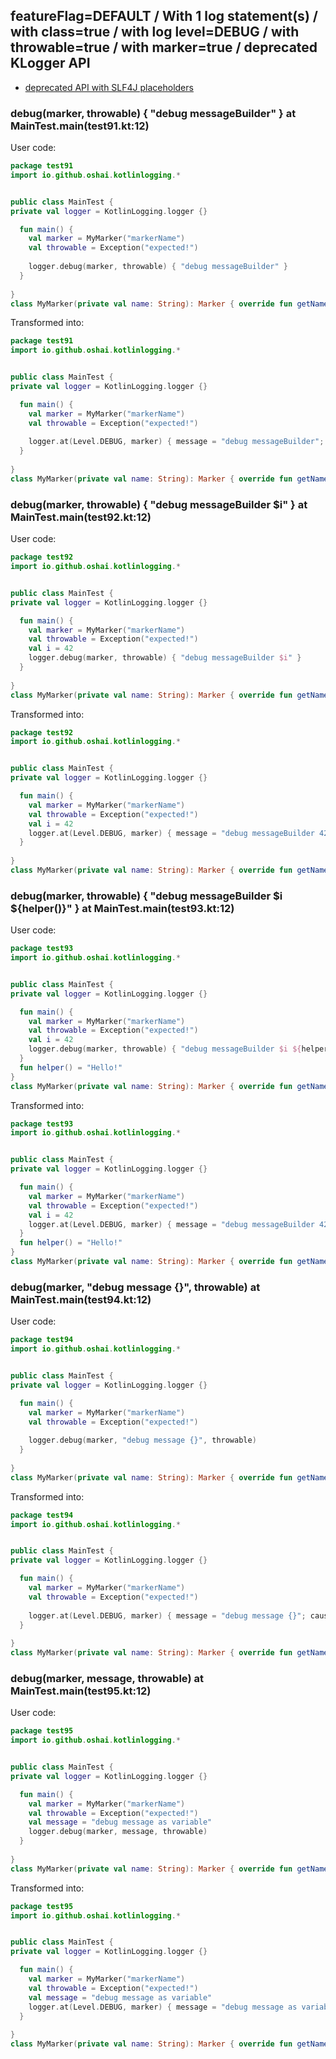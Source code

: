 ## featureFlag=DEFAULT / With 1 log statement(s) / with class=true / with log level=DEBUG / with throwable=true / with marker=true / deprecated KLogger API

* [deprecated API with SLF4J placeholders](deprecated-slf4j-placeholders.md)

###  debug(marker, throwable) { "debug messageBuilder" } at MainTest.main(test91.kt:12)

User code:
```kotlin
package test91
import io.github.oshai.kotlinlogging.*


public class MainTest {
private val logger = KotlinLogging.logger {}

  fun main() {
    val marker = MyMarker("markerName")
    val throwable = Exception("expected!")
    
    logger.debug(marker, throwable) { "debug messageBuilder" }
  }
  
}
class MyMarker(private val name: String): Marker { override fun getName() = name }

```
  
Transformed into:
```kotlin
package test91
import io.github.oshai.kotlinlogging.*


public class MainTest {
private val logger = KotlinLogging.logger {}

  fun main() {
    val marker = MyMarker("markerName")
    val throwable = Exception("expected!")
    
    logger.at(Level.DEBUG, marker) { message = "debug messageBuilder"; cause = throwable; internalCompilerData = KLoggingEventBuilder.InternalCompilerData(messageTemplate = "\"debug messageBuilder\"", className = "test91.MainTest", methodName = "main", fileName = "test91.kt", lineNumber = 12)
  }
  
}
class MyMarker(private val name: String): Marker { override fun getName() = name }

```

###  debug(marker, throwable) { "debug messageBuilder $i" } at MainTest.main(test92.kt:12)

User code:
```kotlin
package test92
import io.github.oshai.kotlinlogging.*


public class MainTest {
private val logger = KotlinLogging.logger {}

  fun main() {
    val marker = MyMarker("markerName")
    val throwable = Exception("expected!")
    val i = 42
    logger.debug(marker, throwable) { "debug messageBuilder $i" }
  }
  
}
class MyMarker(private val name: String): Marker { override fun getName() = name }

```
  
Transformed into:
```kotlin
package test92
import io.github.oshai.kotlinlogging.*


public class MainTest {
private val logger = KotlinLogging.logger {}

  fun main() {
    val marker = MyMarker("markerName")
    val throwable = Exception("expected!")
    val i = 42
    logger.at(Level.DEBUG, marker) { message = "debug messageBuilder 42"; cause = throwable; internalCompilerData = KLoggingEventBuilder.InternalCompilerData(messageTemplate = "\"debug messageBuilder $i\"", className = "test92.MainTest", methodName = "main", fileName = "test92.kt", lineNumber = 12)
  }
  
}
class MyMarker(private val name: String): Marker { override fun getName() = name }

```

###  debug(marker, throwable) { "debug messageBuilder $i ${helper()}" } at MainTest.main(test93.kt:12)

User code:
```kotlin
package test93
import io.github.oshai.kotlinlogging.*


public class MainTest {
private val logger = KotlinLogging.logger {}

  fun main() {
    val marker = MyMarker("markerName")
    val throwable = Exception("expected!")
    val i = 42
    logger.debug(marker, throwable) { "debug messageBuilder $i ${helper()}" }
  }
  fun helper() = "Hello!"
}
class MyMarker(private val name: String): Marker { override fun getName() = name }

```
  
Transformed into:
```kotlin
package test93
import io.github.oshai.kotlinlogging.*


public class MainTest {
private val logger = KotlinLogging.logger {}

  fun main() {
    val marker = MyMarker("markerName")
    val throwable = Exception("expected!")
    val i = 42
    logger.at(Level.DEBUG, marker) { message = "debug messageBuilder 42 Hello!"; cause = throwable; internalCompilerData = KLoggingEventBuilder.InternalCompilerData(messageTemplate = "\"debug messageBuilder $i ${helper()}\"", className = "test93.MainTest", methodName = "main", fileName = "test93.kt", lineNumber = 12)
  }
  fun helper() = "Hello!"
}
class MyMarker(private val name: String): Marker { override fun getName() = name }

```

###  debug(marker, "debug message {}", throwable) at MainTest.main(test94.kt:12)

User code:
```kotlin
package test94
import io.github.oshai.kotlinlogging.*


public class MainTest {
private val logger = KotlinLogging.logger {}

  fun main() {
    val marker = MyMarker("markerName")
    val throwable = Exception("expected!")
    
    logger.debug(marker, "debug message {}", throwable)
  }
  
}
class MyMarker(private val name: String): Marker { override fun getName() = name }

```
  
Transformed into:
```kotlin
package test94
import io.github.oshai.kotlinlogging.*


public class MainTest {
private val logger = KotlinLogging.logger {}

  fun main() {
    val marker = MyMarker("markerName")
    val throwable = Exception("expected!")
    
    logger.at(Level.DEBUG, marker) { message = "debug message {}"; cause = throwable; internalCompilerData = KLoggingEventBuilder.InternalCompilerData(messageTemplate = "\"debug message {}\"", className = "test94.MainTest", methodName = "main", fileName = "test94.kt", lineNumber = 12)
  }
  
}
class MyMarker(private val name: String): Marker { override fun getName() = name }

```

###  debug(marker, message, throwable) at MainTest.main(test95.kt:12)

User code:
```kotlin
package test95
import io.github.oshai.kotlinlogging.*


public class MainTest {
private val logger = KotlinLogging.logger {}

  fun main() {
    val marker = MyMarker("markerName")
    val throwable = Exception("expected!")
    val message = "debug message as variable"
    logger.debug(marker, message, throwable)
  }
  
}
class MyMarker(private val name: String): Marker { override fun getName() = name }

```
  
Transformed into:
```kotlin
package test95
import io.github.oshai.kotlinlogging.*


public class MainTest {
private val logger = KotlinLogging.logger {}

  fun main() {
    val marker = MyMarker("markerName")
    val throwable = Exception("expected!")
    val message = "debug message as variable"
    logger.at(Level.DEBUG, marker) { message = "debug message as variable"; cause = throwable; internalCompilerData = KLoggingEventBuilder.InternalCompilerData(messageTemplate = "message", className = "test95.MainTest", methodName = "main", fileName = "test95.kt", lineNumber = 12)
  }
  
}
class MyMarker(private val name: String): Marker { override fun getName() = name }

```
